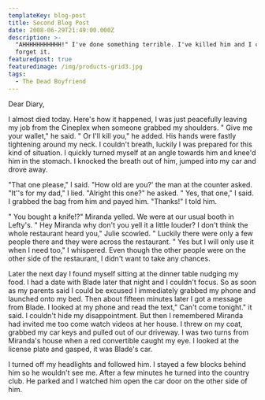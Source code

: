 ```yaml
---
templateKey: blog-post
title: Second Blog Post
date: 2008-06-29T21:49:00.000Z
description: >-
  "AHHHHHHHHHHH!" I've done something terrible. I've killed him and I can't
  forget it.
featuredpost: true
featuredimage: /img/products-grid3.jpg
tags:
  - The Dead Boyfriend
---
```

 Dear Diary,

   I almost died today. Here's how it happened, I was just peacefully leaving my job from the Cineplex when someone grabbed my shoulders. " Give me your wallet," he said. " Or I'll kill you," he added. His hands were fastly tightening around my neck. I couldn't breath, luckily I was prepared for this kind of situation. I quickly turned myself at an angle towards him and knee'd him in the stomach. I knocked the breath out of him, jumped into my car and drove away. 

   "That one please," I said. "How old are you?' the man at the counter asked. "It''s for my dad," I lied. "Alright this one?" he asked. " Yes, that one," I  said. I grabbed the bag from him and payed him. "Thanks!" I told him.  

" You bought a knife!?" Miranda yelled. We were at our usual booth in Lefty's. " Hey Miranda why don't you yell it a little louder? I don't think the whole restaurant heard you," Julie scowled. " Luckily there were only a few people there and they were across the restaurant. " Yes but I will only use it when I need too," I whispered. Even though the other people were on the other side of the restaurant, I didn't want to take any chances.

Later the next day I found myself sitting at the dinner table nudging my food. I had a date with Blade later that night and I couldn't focus. So as soon as my parents said I could be excused I immediately grabbed my phone and launched onto my bed.  Then about fifteen minutes later I got a message from Blade. I looked at my phone and read the text," Can't come tonight." it said. I couldn't hide my disappointment. But then I remembered Miranda had invited me too come watch videos at her house. I threw on my coat, grabbed my car keys and pulled out of our driveway. I was two turns from Miranda's house when a red convertible caught my eye. I looked at the license plate and gasped, it was Blade's car. 

I turned off my headlights and followed him. I stayed a few blocks behind him so he wouldn't see me. After a few minutes he turned into the country club. He parked and I watched him open the car door on the other side of him.

